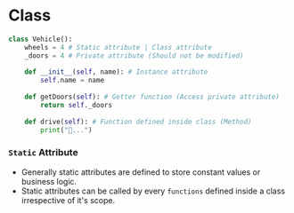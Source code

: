 # Class

```python
class Vehicle():
    wheels = 4 # Static attribute | Class attribute
    _doors = 4 # Private attribute (Should not be modified)
    
    def __init__(self, name): # Instance attribute
        self.name = name
        
    def getDoors(self): # Getter function (Access private attribute)
        return self._doors          
        
    def drive(self): # Function defined inside class (Method)
        print("🚗...")
```

### `Static` Attribute
- Generally static attributes are defined to store constant values or business logic.
- Static attributes can be called by every `functions` defined inside a class irrespective of it's scope.
